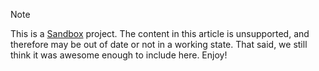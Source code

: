 > [!NOTE]
> This is a [Sandbox](/sandbox) project.  The content in this article is unsupported, and therefore may be out of date or not in a working state. That said, we still think it was awesome enough to include here. Enjoy!
